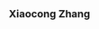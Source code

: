 ---
layout: page
title: <font size = 4> Xiaocong Zhang </font> <br> <br> 
description: Fall 2025 - 
img: assets/img/members/xiaocong.jpg
importance: 5
category: PhD Students
---